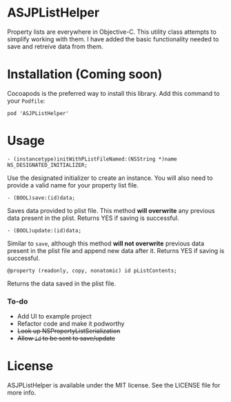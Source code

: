 # ASJPListHelper

Property lists are everywhere in Objective-C. This utility class attempts to simplify working with them. I have added the basic functionality needed to save and retreive data from them.

# Installation (Coming soon)

Cocoapods is the preferred way to install this library. Add this command to your `Podfile`:

```
pod 'ASJPListHelper'
```

# Usage

```objc
- (instancetype)initWithPListFileNamed:(NSString *)name NS_DESIGNATED_INITIALIZER;
```

Use the designated initializer to create an instance. You will also need to provide a valid name for your property list file.

```objc
- (BOOL)save:(id)data;
```

Saves data provided to plist file. This method **will overwrite** any previous data present in the plist. Returns YES if saving is successful.

```objc
- (BOOL)update:(id)data;
```

Similar to `save`, although this method **will not overwrite** previous data present in the plist file and append new data after it. Returns YES if saving is successful.

```objc
@property (readonly, copy, nonatomic) id pListContents;
```

Returns the data saved in the plist file.

### To-do

- Add UI to example project
- Refactor code and make it podworthy
- ~~Look up NSPropertyListSerialization~~
- ~~Allow `id` to be sent to save/update~~

# License

ASJPListHelper is available under the MIT license. See the LICENSE file for more info.
